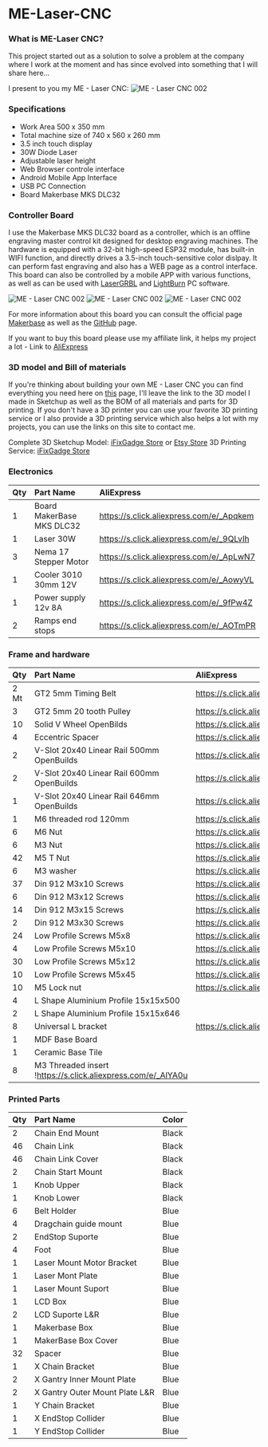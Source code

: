 # ME-Laser-CNC
### What is ME-Laser CNC?
This project started out as a solution to solve a problem at the company where I work at the moment and has since evolved into something that I will share here...

I present to you my  ME - Laser CNC:
![ME - Laser CNC 002](https://lirp.cdn-website.com/da108bf1/dms3rep/multi/opt/ME+-+Laser+CNC+001-1920w.jpg)

### Specifications
* Work Area 500 x 350 mm
* Total machine size of 740 x 560 x 260 mm
* 3.5 inch touch display
* 30W Diode Laser
* Adjustable laser height
* Web Browser controle interface
* Android Mobile App Interface
* USB PC Connection
* Board Makerbase MKS DLC32

### Controller Board
I use the Makerbase MKS DLC32 board as a controller, which is an offline engraving master control kit designed for desktop engraving machines. The hardware is equipped with a 32-bit high-speed ESP32 module, has built-in WIFI function, and directly drives a 3.5-inch touch-sensitive color dislpay.
It can perform fast engraving and also has a WEB page as a control interface.
This board can also be controlled by a mobile APP with various functions, as well as can be used with [LaserGRBL](https://lasergrbl.com/) and [LightBurn](https://lightburnsoftware.com/) PC software.

![ME - Laser CNC 002](https://lirp.cdn-website.com/da108bf1/dms3rep/multi/opt/1863638398-807966274-1920w.jpg)
![ME - Laser CNC 002](https://lirp.cdn-website.com/da108bf1/dms3rep/multi/opt/10772418951689463713-1920w.jpg)
![ME - Laser CNC 002](https://lirp.cdn-website.com/da108bf1/dms3rep/multi/opt/140004821104248758-1920w.jpg)

For more information about this board you can consult the official page [Makerbase](https://makerbase.com.cn/en/ "makerbase.com") as well as the [GitHub](https://github.com/makerbase-mks) page.

If you want to buy this board please use my affiliate link, it helps my project a lot - Link to [AliExpress](https://s.click.aliexpress.com/e/_A4qTA1 "affiliate link")

### 3D model and Bill of materials
If you're thinking about building your own ME - Laser CNC you can find everything you need here on [this](https://www.ifixgadget.pt/me-laser-cnc) page, I'll leave the link to the 3D model I made in Sketchup as well as the BOM of all materials and parts for 3D printing.
If you don't have a 3D printer you can use your favorite 3D printing service or I also provide a 3D printing service which also helps a lot with my projects, you can use the links on this site to contact me.

Complete 3D Sketchup Model: [iFixGadge Store](https://www.ifixgadget.pt/loja/ME-Laser-CNC-3D-sketchp-Model-p414581071) or [Etsy Store](https://www.etsy.com/listing/1102710278/me-laser-cnc-3d-sketchup-model?ref=shop_home_active_2)
3D Printing Service: [iFixGadge Store](https://www.ifixgadget.pt/loja) 

### Electronics

|Qty	|Part Name			|AliExpress					|
|:---	|:---				|:---						|
|1	|Board MakerBase MKS DLC32	|https://s.click.aliexpress.com/e/_Apqkem	|
|1	|Laser 30W			|https://s.click.aliexpress.com/e/_9QLvIh	|
|3	|Nema 17 Stepper Motor		|https://s.click.aliexpress.com/e/_ApLwN7	|
|1	|Cooler 3010 30mm 12V		|https://s.click.aliexpress.com/e/_AowyVL	|
|1	|Power supply 12v 8A		|https://s.click.aliexpress.com/e/_9fPw4Z	|
|2	|Ramps end stops		|https://s.click.aliexpress.com/e/_AOTmPR	|

### Frame and hardware

|Qty	|Part Name					|AliExpress					|
|:---	|:---						|:---						|
|2 Mt	|GT2 5mm Timing Belt				|https://s.click.aliexpress.com/e/_ANzw6H	|
|3	|GT2 5mm 20 tooth Pulley			|https://s.click.aliexpress.com/e/_9xUtsI	|
|10	|Solid V Wheel OpenBilds			|https://s.click.aliexpress.com/e/_ABu9xb	|
|4	|Eccentric Spacer				|https://s.click.aliexpress.com/e/_A480Ui	|
|2	|V-Slot 20x40 Linear Rail 500mm OpenBuilds	|https://s.click.aliexpress.com/e/_AdSiqA	|
|2	|V-Slot 20x40 Linear Rail 600mm OpenBuilds	|https://s.click.aliexpress.com/e/_AdSiqA	|
|1	|V-Slot 20x40 Linear Rail 646mm OpenBuilds	|https://s.click.aliexpress.com/e/_AdSiqA	|
|1	|M6 threaded rod 120mm				|https://s.click.aliexpress.com/e/_AamMZc	|
|6	|M6 Nut						|https://s.click.aliexpress.com/e/_989TjM	|
|6	|M3 Nut						|https://s.click.aliexpress.com/e/_ALBAGK	|
|42	|M5 T Nut					|https://s.click.aliexpress.com/e/_9vpEpG	|
|6	|M3 washer					|https://s.click.aliexpress.com/e/_APFdTM	|
|37	|Din 912 M3x10 Screws				|https://s.click.aliexpress.com/e/_9wr0bg	|
|6	|Din 912 M3x12  Screws				|https://s.click.aliexpress.com/e/_9wr0bg	|
|14	|Din 912 M3x15  Screws				|https://s.click.aliexpress.com/e/_9wr0bg	|
|2	|Din 912 M3x30  Screws				|https://s.click.aliexpress.com/e/_9wr0bg	|
|24	|Low Profile Screws M5x8			|https://s.click.aliexpress.com/e/_ASddiw	|
|4	|Low Profile Screws M5x10			|https://s.click.aliexpress.com/e/_ASddiw	|
|30	|Low Profile Screws M5x12			|https://s.click.aliexpress.com/e/_ASddiw	|
|10	|Low Profile Screws M5x45			|https://s.click.aliexpress.com/e/_ASddiw	|
|10	|M5 Lock nut					|https://s.click.aliexpress.com/e/_AUI5m6	|
|4	|L Shape Aluminium Profile 15x15x500		|						|
|2	|L Shape Aluminium Profile 15x15x646		|						|
|8	|Universal L bracket				|https://s.click.aliexpress.com/e/_A0oSME	|
|1	|MDF Base Board					|						|
|1	|Ceramic Base Tile				|						|
|8	|M3 Threaded insert				!https://s.click.aliexpress.com/e/_AlYA0u	|

### Printed Parts

|Qty	|Part Name					|Color						|
|:---	|:---						|:---						|
|2	|Chain End Mount				|Black						|
|46	|Chain Link					|Black						|
|46	|Chain Link Cover				|Black						|
|2	|Chain Start Mount				|Black						|
|1	|Knob Upper					|Black						|
|1	|Knob Lower					|Black						|
|6	|Belt Holder					|Blue						|
|4	|Dragchain guide mount				|Blue						|
|2	|EndStop Suporte				|Blue						|
|4	|Foot						|Blue						|
|1	|Laser Mount Motor Bracket			|Blue						|
|1	|Laser Mont Plate				|Blue						|
|1	|Laser Mount Suport				|Blue						|
|1	|LCD Box					|Blue						|
|2	|LCD Suporte L&R				|Blue						|
|1	|Makerbase Box					|Blue						|
|1	|MakerBase Box Cover				|Blue						|
|32	|Spacer						|Blue						|
|1	|X Chain Bracket				|Blue						|
|2	|X Gantry Inner Mount Plate			|Blue						|
|2	|X Gantry Outer Mount Plate L&R			|Blue						|
|1	|Y Chain Bracket				|Blue						|
|1	|X EndStop Collider				|Blue						|
|1	|Y EndStop Collider				|Blue						|

